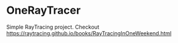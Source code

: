 # OneRayTracer
Simple RayTracing project. Checkout https://raytracing.github.io/books/RayTracingInOneWeekend.html
